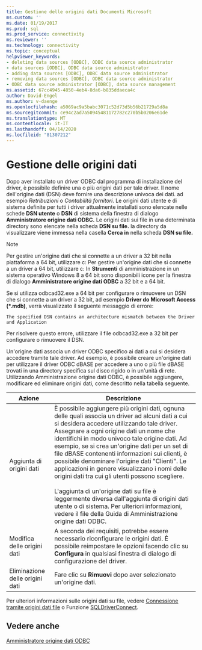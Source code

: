 ```yaml
---
title: Gestione delle origini dati Documenti Microsoft
ms.custom: ''
ms.date: 01/19/2017
ms.prod: sql
ms.prod_service: connectivity
ms.reviewer: ''
ms.technology: connectivity
ms.topic: conceptual
helpviewer_keywords:
- deleting data sources [ODBC], ODBC data source administrator
- data sources [ODBC], ODBC data source administrator
- adding data sources [ODBC], ODBC data source administrator
- removing data sources [ODBC], ODBC data source administrator
- ODBC data source administrator [ODBC], data source management
ms.assetid: 67cc4945-4850-4eb4-8da6-b835ddaeca4c
author: David-Engel
ms.author: v-daenge
ms.openlocfilehash: a5069ac9a5babc3071c52d73d5b56b21729a5d8a
ms.sourcegitcommit: ce94c2ad7a50945481172782c270b5b0206e61de
ms.translationtype: MT
ms.contentlocale: it-IT
ms.lasthandoff: 04/14/2020
ms.locfileid: "81307212"
---
```

# <a name="managing-data-sources"></a>Gestione delle origini dati
Dopo aver installato un driver ODBC dal programma di installazione del driver, è possibile definire una o più origini dati per tale driver. Il nome dell'origine dati (DSN) deve fornire una descrizione univoca dei dati. ad esempio *Retribuzioni* o *Contabilità fornitori*. Le origini dati utente e di sistema definite per tutti i driver attualmente installati sono elencate nelle schede **DSN utente** o **DSN** di sistema della finestra di dialogo **Amministratore origine dati ODBC.** Le origini dati sui file in una determinata directory sono elencate nella scheda **DSN su file.** la directory da visualizzare viene immessa nella casella **Cerca in** nella scheda **DSN su file.**  
  
> [!NOTE]  
>  Per gestire un'origine dati che si connette a un driver a 32 bit nella piattaforma a 64 bit, utilizzare c: Per gestire un'origine dati che si connette a un driver a 64 bit, utilizzare c: In **Strumenti** di amministrazione in un sistema operativo Windows 8 a 64 bit sono disponibili icone per la finestra di dialogo **Amministratore origine dati ODBC** a 32 bit e a 64 bit.  
  
 Se si utilizza odbcad32.exe a 64 bit per configurare o rimuovere un DSN che si connette a un driver a 32 bit, ad esempio **Driver do Microsoft Access (\*.mdb)**, verrà visualizzato il seguente messaggio di errore:  
  
```  
The specified DSN contains an architecture mismatch between the Driver and Application  
```  
  
 Per risolvere questo errore, utilizzare il file odbcad32.exe a 32 bit per configurare o rimuovere il DSN.  
  
 Un'origine dati associa un driver ODBC specifico ai dati a cui si desidera accedere tramite tale driver. Ad esempio, è possibile creare un'origine dati per utilizzare il driver ODBC dBASE per accedere a uno o più file dBASE trovati in una directory specifica sul disco rigido o in un'unità di rete. Utilizzando Amministrazione origine dati ODBC, è possibile aggiungere, modificare ed eliminare origini dati, come descritto nella tabella seguente.  
  
|Azione|Descrizione|  
|------------|-----------------|  
|Aggiunta di origini dati|È possibile aggiungere più origini dati, ognuna delle quali associa un driver ad alcuni dati a cui si desidera accedere utilizzando tale driver. Assegnare a ogni origine dati un nome che identifichi in modo univoco tale origine dati. Ad esempio, se si crea un'origine dati per un set di file dBASE contenenti informazioni sui clienti, è possibile denominare l'origine dati "Clienti". Le applicazioni in genere visualizzano i nomi delle origini dati tra cui gli utenti possono scegliere.<br /><br /> L'aggiunta di un'origine dati su file è leggermente diversa dall'aggiunta di origini dati utente o di sistema. Per ulteriori informazioni, vedere il file della Guida di Amministrazione origine dati ODBC.|  
|Modifica delle origini dati|A seconda dei requisiti, potrebbe essere necessario riconfigurare le origini dati. È possibile reimpostare le opzioni facendo clic su **Configura** in qualsiasi finestra di dialogo di configurazione del driver.|  
|Eliminazione delle origini dati|Fare clic su **Rimuovi** dopo aver selezionato un'origine dati.|  
  
 Per ulteriori informazioni sulle origini dati su file, vedere [Connessione tramite origini dati file](../../odbc/reference/develop-app/connecting-using-file-data-sources.md) o Funzione [SQLDriverConnect](../../odbc/reference/syntax/sqldriverconnect-function.md).  
  
## <a name="see-also"></a>Vedere anche  
 [Amministratore origine dati ODBC](../../odbc/admin/odbc-data-source-administrator.md)
